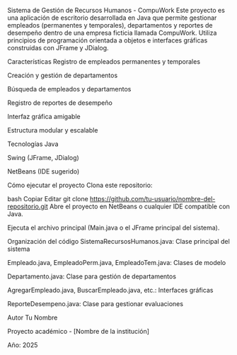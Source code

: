 Sistema de Gestión de Recursos Humanos - CompuWork
Este proyecto es una aplicación de escritorio desarrollada en Java que permite gestionar empleados (permanentes y temporales), departamentos y reportes de desempeño dentro de una empresa ficticia llamada CompuWork. Utiliza principios de programación orientada a objetos e interfaces gráficas construidas con JFrame y JDialog.

Características
Registro de empleados permanentes y temporales

Creación y gestión de departamentos

Búsqueda de empleados y departamentos

Registro de reportes de desempeño

Interfaz gráfica amigable

Estructura modular y escalable

Tecnologías
Java

Swing (JFrame, JDialog)

NetBeans (IDE sugerido)

Cómo ejecutar el proyecto
Clona este repositorio:

bash
Copiar
Editar
git clone https://github.com/tu-usuario/nombre-del-repositorio.git
Abre el proyecto en NetBeans o cualquier IDE compatible con Java.

Ejecuta el archivo principal (Main.java o el JFrame principal del sistema).

Organización del código
SistemaRecursosHumanos.java: Clase principal del sistema

Empleado.java, EmpleadoPerm.java, EmpleadoTem.java: Clases de modelo

Departamento.java: Clase para gestión de departamentos

AgregarEmpleado.java, BuscarEmpleado.java, etc.: Interfaces gráficas

ReporteDesempeno.java: Clase para gestionar evaluaciones

Autor
Tu Nombre

Proyecto académico - [Nombre de la institución]

Año: 2025
